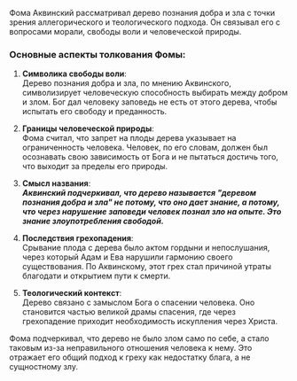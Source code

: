 Фома Аквинский рассматривал дерево познания добра и зла с точки зрения аллегорического и теологического подхода. Он связывал его с вопросами морали, свободы воли и человеческой природы.

### Основные аспекты толкования Фомы:

1. **Символика свободы воли**:  
    Дерево познания добра и зла, по мнению Аквинского, символизирует человеческую способность выбирать между добром и злом. Бог дал человеку заповедь не есть от этого дерева, чтобы испытать его свободу и преданность.
    
2. **Границы человеческой природы**:  
    Фома считал, что запрет на плоды дерева указывает на ограниченность человека. Человек, по его словам, должен был осознавать свою зависимость от Бога и не пытаться достичь того, что выходит за пределы его природы.
    
3. **Смысл названия**:  
    ***Аквинский подчеркивал, что дерево называется "деревом познания добра и зла" не потому, что оно дает знание, а потому, что через нарушение заповеди человек познал зло на опыте. Это знание злоупотребления свободой.***
    
4. **Последствия грехопадения**:  
    Срывание плода с дерева было актом гордыни и непослушания, через который Адам и Ева нарушили гармонию своего существования. По Аквинскому, этот грех стал причиной утраты благодати и открытием пути к смерти.
    
5. **Теологический контекст**:  
    Дерево связано с замыслом Бога о спасении человека. Оно становится частью великой драмы спасения, где через грехопадение приходит необходимость искупления через Христа.
    

Фома подчеркивал, что дерево не было злом само по себе, а стало таковым из-за неправильного отношения человека к нему. Это отражает его общий подход к греху как недостатку блага, а не сущностному злу.